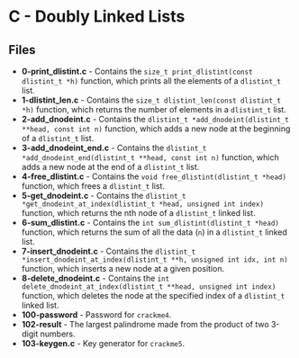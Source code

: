 # C - Doubly Linked Lists

## Files

- **0-print_dlistint.c** - Contains the `size_t print_dlistint(const dlistint_t *h)` function, which prints all the elements of a `dlistint_t` list.
- **1-dlistint_len.c** - Contains the `size_t dlistint_len(const dlistint_t *h)` function, which returns the number of elements in a `dlistint_t` list.
- **2-add_dnodeint.c** - Contains the `dlistint_t *add_dnodeint(dlistint_t **head, const int n)` function, which adds a new node at the beginning of a `dlistint_t` list.
- **3-add_dnodeint_end.c** - Contains the `dlistint_t *add_dnodeint_end(dlistint_t **head, const int n)` function, which adds a new node at the end of a `dlistint_t` list.
- **4-free_dlistint.c** - Contains the `void free_dlistint(dlistint_t *head)` function, which frees a `dlistint_t` list.
- **5-get_dnodeint.c** - Contains the `dlistint_t *get_dnodeint_at_index(dlistint_t *head, unsigned int index)` function, which returns the nth node of a `dlistint_t` linked list.
- **6-sum_dlistint.c** - Contains the `int sum_dlistint(dlistint_t *head)` function, which returns the sum of all the data (`n`) in a `dlistint_t` linked list.
- **7-insert_dnodeint.c** - Contains the `dlistint_t *insert_dnodeint_at_index(dlistint_t **h, unsigned int idx, int n)` function, which inserts a new node at a given position.
- **8-delete_dnodeint.c** - Contains the `int delete_dnodeint_at_index(dlistint_t **head, unsigned int index)` function, which deletes the node at the specified index of a `dlistint_t` linked list.
- **100-password** - Password for `crackme4`.
- **102-result** - The largest palindrome made from the product of two 3-digit numbers.
- **103-keygen.c** - Key generator for `crackme5`.

